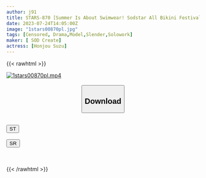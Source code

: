 ```yaml
---
author: j91
title: STARS-870 [Summer Is About Swimwear! Sodstar All Bikini Festival] It Wasn’t Supposed To Be Like This, But It Feels So Good That I Don’t Care Anymore W Let The Gravure Idol Do Pillow Business And Fall In Love Suzu Honjo
date: 2023-07-24T14:05:00Z
image: "1stars00870pl.jpg"
tags: [Censored, Drama,Model,Slender,Solowork]
maker: [ SOD Create]
actress: [Honjou Suzu]
---
```



{{< rawhtml >}}

<div class="video" data-videoid="RX1YjQALQXSdPG8">
    <a href="javascript:;">
        <img src="https://my.j91.asia/posts/1stars00870pl/1stars00870pl.jpg" width="WIDTH" height="HEIGHT" alt="1stars00870pl.mp4" loading="lazy">
    </a>
</div>

<script type="text/javascript" src="https://j91.asia/asset/on-demand-st.js"></script>

<br>
  <link rel="stylesheet" href="https://j91.asia/asset/bs5.css">
  
  <center>
  <button class="btn btn-primary" type="button" data-bs-toggle="collapse" data-bs-target=".multi-collapse" aria-expanded="false" aria-controls="multiCollapseExample1 multiCollapseExample2"><h2>Download</h2></button></center>
</p>
<div class="row">
  <div class="col">
    <div class="collapse multi-collapse" id="multiCollapseExample1">
      <div class="card card-body">
	      	      <br>
<div class="buttons">  
<a href="https://streamtape.to/v/RX1YjQALQXSdPG8"><button class="btn-hover color-3"><i class="fa fa-download"></i> ST</button></a></div>
    </div>
  </div>
</div>
  <div class="col">
    <div class="collapse multi-collapse" id="multiCollapseExample2">
      <div class="card card-body">
	      <br>
<div class="buttons">
    <a href="https://streamruby.com/u5edi2o07fj8.html"><button class="btn-hover color-9"><i class="fa fa-download"></i> SR</button></a></div>
<br><br>
      </div>
    </div>
  </div>
</div>

{{< /rawhtml >}}
